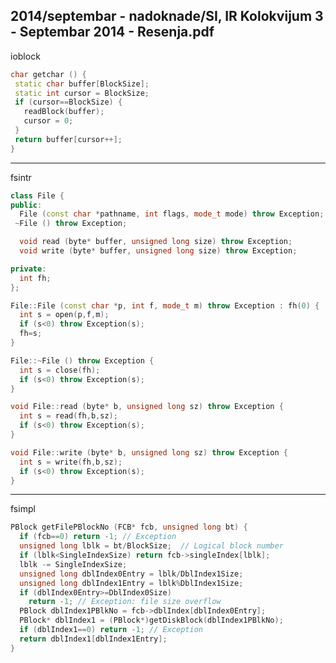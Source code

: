 2014/septembar - nadoknade/SI, IR Kolokvijum 3 - Septembar 2014 - Resenja.pdf
--------------------------------------------------------------------------------
ioblock
```cpp
char getchar () {
 static char buffer[BlockSize];
 static int cursor = BlockSize;
 if (cursor==BlockSize) {
   readBlock(buffer);
   cursor = 0;
 }
 return buffer[cursor++];
}
```

--------------------------------------------------------------------------------
fsintr
```cpp
class File {
public:
  File (const char *pathname, int flags, mode_t mode) throw Exception;
 ~File () throw Exception;

  void read (byte* buffer, unsigned long size) throw Exception;
  void write (byte* buffer, unsigned long size) throw Exception;

private:
  int fh;
};

File::File (const char *p, int f, mode_t m) throw Exception : fh(0) {
  int s = open(p,f,m);
  if (s<0) throw Exception(s);
  fh=s;
}

File::~File () throw Exception {
  int s = close(fh);
  if (s<0) throw Exception(s);
}

void File::read (byte* b, unsigned long sz) throw Exception {
  int s = read(fh,b,sz);
  if (s<0) throw Exception(s);
}

void File::write (byte* b, unsigned long sz) throw Exception {
  int s = write(fh,b,sz);
  if (s<0) throw Exception(s);
}
```

--------------------------------------------------------------------------------
fsimpl
```cpp
PBlock getFilePBlockNo (FCB* fcb, unsigned long bt) {
  if (fcb==0) return -1; // Exception
  unsigned long lblk = bt/BlockSize;  // Logical block number
  if (lblk<SingleIndexSize) return fcb->singleIndex[lblk];
  lblk -= SingleIndexSize;
  unsigned long dblIndex0Entry = lblk/DblIndex1Size;
  unsigned long dblIndex1Entry = lblk%DblIndex1Size;
  if (dblIndex0Entry>=DblIndex0Size)
    return -1; // Exception: file size overflow
  PBlock dblIndex1PBlkNo = fcb->dblIndex[dblIndex0Entry];
  PBlock* dblIndex1 = (PBlock*)getDiskBlock(dblIndex1PBlkNo);
  if (dblIndex1==0) return -1; // Exception
  return dblIndex1[dblIndex1Entry];
}
```
